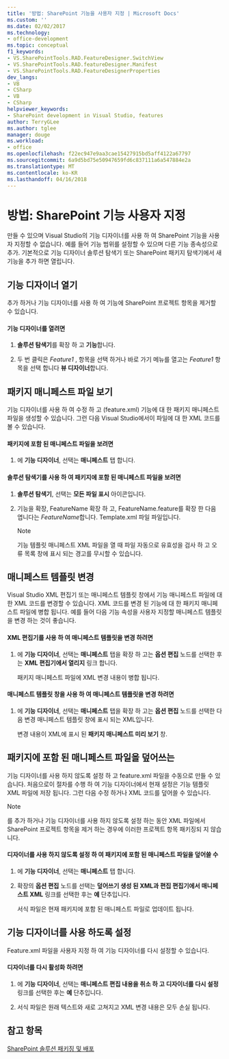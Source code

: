 ```yaml
---
title: '방법: SharePoint 기능을 사용자 지정 | Microsoft Docs'
ms.custom: ''
ms.date: 02/02/2017
ms.technology:
- office-development
ms.topic: conceptual
f1_keywords:
- VS.SharePointTools.RAD.FeatureDesigner.SwitchView
- VS.SharePointTools.RAD.featureDesigner.Manifest
- VS.SharePointTools.RAD.FeatureDesignerProperties
dev_langs:
- VB
- CSharp
- VB
- CSharp
helpviewer_keywords:
- SharePoint development in Visual Studio, features
author: TerryGLee
ms.author: tglee
manager: douge
ms.workload:
- office
ms.openlocfilehash: f22ec947e9aa3cae15427915bd5aff4122a67797
ms.sourcegitcommit: 6a9d5bd75e50947659fd6c837111a6a547884e2a
ms.translationtype: MT
ms.contentlocale: ko-KR
ms.lasthandoff: 04/16/2018
---
```

# <a name="how-to-customize-a-sharepoint-feature"></a>방법: SharePoint 기능 사용자 지정
  만들 수 있으며 Visual Studio의 기능 디자이너를 사용 하 여 SharePoint 기능을 사용자 지정할 수 없습니다. 예를 들어 기능 범위를 설정할 수 있으며 다른 기능 종속성으로 추가. 기본적으로 기능 디자이너 솔루션 탐색기 또는 SharePoint 패키지 탐색기에서 새 기능을 추가 하면 열립니다.  
  
## <a name="opening-the-feature-designer"></a>기능 디자이너 열기  
 추가 하거나 기능 디자이너를 사용 하 여 기능에 SharePoint 프로젝트 항목을 제거할 수 있습니다.  
  
#### <a name="to-open-the-feature-designer"></a>기능 디자이너를 열려면  
  
1.  **솔루션 탐색기**를 확장 하 고 **기능**합니다.  
  
2.  두 번 클릭은 *Feature1* , 항목을 선택 하거나 바로 가기 메뉴를 열고는 *Feature1* 항목을 선택 합니다 **뷰 디자이너**합니다.  
  
## <a name="viewing-the-packaged-manifest-file"></a>패키지 매니페스트 파일 보기  
 기능 디자이너를 사용 하 여 수정 하 고 (feature.xml) 기능에 대 한 패키지 매니페스트 파일을 생성할 수 있습니다. 그런 다음 Visual Studio에서이 파일에 대 한 XML 코드를 볼 수 있습니다.  
  
#### <a name="to-view-the-packaged-manifest-file"></a>패키지에 포함 된 매니페스트 파일을 보려면  
  
1.  에 **기능 디자이너**, 선택는 **매니페스트** 탭 합니다.  
  
#### <a name="to-view-the-packaged-manifest-file-by-using-solution-explorer"></a>솔루션 탐색기를 사용 하 여 패키지에 포함 된 매니페스트 파일을 보려면  
  
1.  **솔루션 탐색기**, 선택는 **모든 파일 표시** 아이콘입니다.  
  
2.  기능을 확장, FeatureName 확장 하 고, FeatureName.feature를 확장 한 다음 엽니다는 *FeatureName*합니다. Template.xml 파일 파일입니다.  
  
    > [!NOTE]  
    >  기능 템플릿 매니페스트 XML 파일을 열 때 파일 자동으로 유효성을 검사 하 고 오류 목록 창에 표시 되는 경고를 무시할 수 있습니다.  
  
## <a name="changing-the-manifest-template"></a>매니페스트 템플릿 변경  
 Visual Studio XML 편집기 또는 매니페스트 템플릿 창에서 기능 매니페스트 파일에 대 한 XML 코드를 변경할 수 있습니다. XML 코드를 변경 된 기능에 대 한 패키지 매니페스트 파일에 병합 됩니다. 예를 들어 다음 기능 속성을 사용자 지정할 매니페스트 템플릿을 변경 하는 것이 좋습니다.  
  
#### <a name="to-change-the-manifest-template-by-using-the-xml-editor"></a>XML 편집기를 사용 하 여 매니페스트 템플릿을 변경 하려면  
  
1.  에 **기능 디자이너**, 선택는 **매니페스트** 탭을 확장 하 고는 **옵션 편집** 노드를 선택한 후는 **XML 편집기에서 열리지** 링크 합니다.  
  
     패키지 매니페스트 파일에 XML 변경 내용이 병합 됩니다.  
  
#### <a name="to-change-the-manifest-template-by-using-the-manifest-template-pane"></a>매니페스트 템플릿 창을 사용 하 여 매니페스트 템플릿을 변경 하려면  
  
1.  에 **기능 디자이너**, 선택는 **매니페스트** 탭을 확장 하 고는 **옵션 편집** 노드를 선택한 다음 변경 매니페스트 템플릿 창에 표시 되는 XML입니다.  
  
     변경 내용이 XML에 표시 된 **패키지 매니페스트 미리 보기** 창.  
  
## <a name="overwriting-the-packaged-manifest-file"></a>패키지에 포함 된 매니페스트 파일을 덮어쓰는  
 기능 디자이너를 사용 하지 않도록 설정 하 고 feature.xml 파일을 수동으로 만들 수 있습니다. 처음으로이 절차를 수행 하 여 기능 디자이너에서 현재 설정은 기능 템플릿 XML 파일에 저장 됩니다. 그런 다음 수정 하거나 XML 코드를 덮어쓸 수 있습니다.  
  
> [!NOTE]  
>  를 추가 하거나 기능 디자이너를 사용 하지 않도록 설정 하는 동안 XML 파일에서 SharePoint 프로젝트 항목을 제거 하는 경우에 이러한 프로젝트 항목 패키징되 지 않습니다.  
  
#### <a name="to-overwrite-packaged-manifest-file-by-disabling-the-designer"></a>디자이너를 사용 하지 않도록 설정 하 여 패키지에 포함 된 매니페스트 파일을 덮어쓸 수  
  
1.  에 **기능 디자이너**, 선택는 **매니페스트** 탭 합니다.  
  
2.  확장의 **옵션 편집** 노드를 선택는 **덮어쓰기 생성 된 XML과 편집 편집기에서 매니페스트 XML** 링크를 선택한 후는 **예** 단추입니다.  
  
     서식 파일은 현재 패키지에 포함 된 매니페스트 파일로 업데이트 됩니다.  
  
## <a name="enabling-the-feature-designer"></a>기능 디자이너를 사용 하도록 설정  
 Feature.xml 파일을 사용자 지정 하 여 기능 디자이너를 다시 설정할 수 있습니다.  
  
#### <a name="to-re-enable-the-designer"></a>디자이너를 다시 활성화 하려면  
  
1.  에 **기능 디자이너**, 선택는 **매니페스트 편집 내용을 취소 하 고 디자이너를 다시 설정** 링크를 선택한 후는 **예** 단추입니다.  
  
2.  서식 파일은 원래 텍스트와 새로 고쳐지고 XML 변경 내용은 모두 손실 됩니다.  
  
## <a name="see-also"></a>참고 항목  
 [SharePoint 솔루션 패키징 및 배포](../sharepoint/packaging-and-deploying-sharepoint-solutions.md)  
  
  